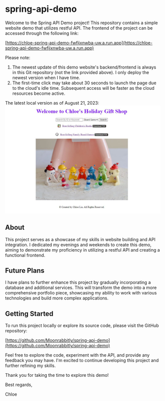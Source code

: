 # spring-api-demo

Welcome to the Spring API Demo project! This repository contains a simple website demo that utilizes restful API. The frontend of the project can be accessed through the following link:

[https://chloe-spring-api-demo-fwfijxnwba-uw.a.run.app](https://chloe-spring-api-demo-fwfijxnwba-uw.a.run.app)

Please note:
1. The newest update of this demo website's backend/frontend is always in this Git repository (not the link provided above). I only deploy the newest version when I have time.
2. The first-time click may take about 30 seconds to launch the page due to the cloud's idle time. Subsequent access will be faster as the cloud resources become active.

The latest local version as of August 21, 2023:
![Frontend Screenshot](https://github.com/Moonrabbitly/spring-api-demo/blob/main/frontend%20screenshot_08.21.23.JPG)

## About

This project serves as a showcase of my skills in website building and API integration. I dedicated my evenings and weekends to create this demo, aiming to demonstrate my proficiency in utilizing a restful API and creating a functional frontend.

## Future Plans

I have plans to further enhance this project by gradually incorporating a database and additional services. This will transform the demo into a more comprehensive portfolio piece, showcasing my ability to work with various technologies and build more complex applications.

## Getting Started

To run this project locally or explore its source code, please visit the GitHub repository:

[https://github.com/Moonrabbitly/spring-api-demo](https://github.com/Moonrabbitly/spring-api-demo)

Feel free to explore the code, experiment with the API, and provide any feedback you may have. I'm excited to continue developing this project and further refining my skills.

Thank you for taking the time to explore this demo!

Best regards,

Chloe
